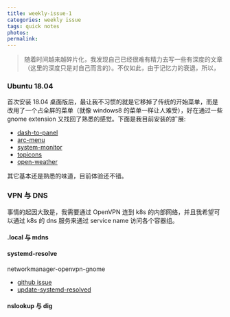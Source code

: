```yaml
---
title: weekly-issue-1
categories: weekly issue
tags: quick notes
photos:
permalink:
---
```


> 随着时间越来越碎片化，我发现自己已经很难有精力去写一些有深度的文章（这里的深度只是对自己而言的）。不仅如此，由于记忆力的衰退，所以，

### Ubuntu 18.04
首次安装 18.04 桌面版后，最让我不习惯的就是它移掉了传统的开始菜单，而是改用了一个占全屏的菜单（就像 windows8 的菜单一样让人难受），好在通过一些 gnome extension 又找回了熟悉的感觉。下面是我目前安装的扩展:
- [dash-to-panel](https://github.com/home-sweet-gnome/dash-to-panel)
- [arc-menu](https://extensions.gnome.org/extension/1228/arc-menu/)
- [system-monitor](https://github.com/paradoxxxzero/gnome-shell-system-monitor-applet)
- [topicons](https://extensions.gnome.org/extension/1031/topicons/)
- [open-weather](https://extensions.gnome.org/extension/750/openweather/)

其它基本还是熟悉的味道，目前体验还不错。

### VPN 与 DNS
事情的起因大致是，我需要通过 OpenVPN 连到 k8s 的内部网络，并且我希望可以通过 k8s 的 dns 服务来通过 service name 访问各个容器组。

#### .local 与 mdns
#### systemd-resolve
networkmanager-openvpn-gnome
- [github issue](https://github.com/systemd/systemd/issues/6076)
- [update-systemd-resolved](https://github.com/jonathanio/update-systemd-resolved)
#### nslookup 与 dig
